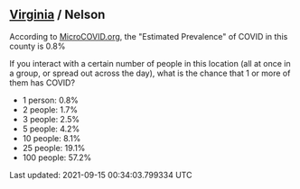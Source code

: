 
## [Virginia](/united-states/virginia) / Nelson

According to [MicroCOVID.org](http://microcovid.org),
the "Estimated Prevalence" of COVID in this county is 0.8%

If you interact with a certain number of people in this location
(all at once in a group, or spread out across the day), what is the chance that
1 or more of them has COVID?

- 1 person: 0.8%
- 2 people: 1.7%
- 3 people: 2.5%
- 5 people: 4.2%
- 10 people: 8.1%
- 25 people: 19.1%
- 100 people: 57.2%

Last updated: 2021-09-15 00:34:03.799334 UTC
